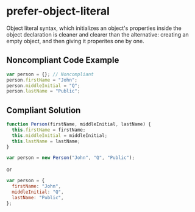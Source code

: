 # prefer-object-literal

Object literal syntax, which initializes an object's properties inside the object declaration is cleaner and clearer than the alternative: creating an empty object, and then giving it properites one by one.

## Noncompliant Code Example

```javascript
var person = {}; // Noncompliant
person.firstName = "John";
person.middleInitial = "Q";
person.lastName = "Public";
```

## Compliant Solution

```javascript
function Person(firstName, middleInitial, lastName) {
  this.firstName = firstName;
  this.middleInitial = middleInitial;
  this.lastName = lastName;
}

var person = new Person("John", "Q", "Public");
```

or

```javascript
var person = {
  firstName: "John",
  middleInitial: "Q",
  lastName: "Public",
};
```
